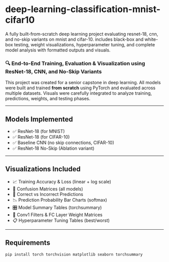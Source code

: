 # deep-learning-classification-mnist-cifar10

A fully built-from-scratch deep learning project evaluating resnet-18, cnn, and no-skip variants on mnist and cifar-10. includes black-box and white-box testing, weight visualizations, hyperparameter tuning, and complete model analysis with formatted outputs and visuals.

### 🔍 End-to-End Training, Evaluation & Visualization using ResNet-18, CNN, and No-Skip Variants

This project was created for a senior capstone in deep learning. All models were built and trained **from scratch** using PyTorch and evaluated across multiple datasets. Visuals were carefully integrated to analyze training, predictions, weights, and testing phases.

---

## Models Implemented

- ✅ ResNet-18 (for MNIST)
- ✅ ResNet-18 (for CIFAR-10)
- ✅ Baseline CNN (no skip connections, CIFAR-10)
- ✅ ResNet-18 No-Skip (Ablation variant)

---

## Visualizations Included

- 📈 Training Accuracy & Loss (linear + log scale)
- 🔢 Confusion Matrices (all models)
- 🧠 Correct vs Incorrect Predictions
- 📉 Prediction Probability Bar Charts (softmax)
- 🎛 Model Summary Tables (torchsummary)
- 🎨 Conv1 Filters & FC Layer Weight Matrices
- 📋 Hyperparameter Tuning Tables (best/worst)

---

## Requirements

```bash
pip install torch torchvision matplotlib seaborn torchsummary
